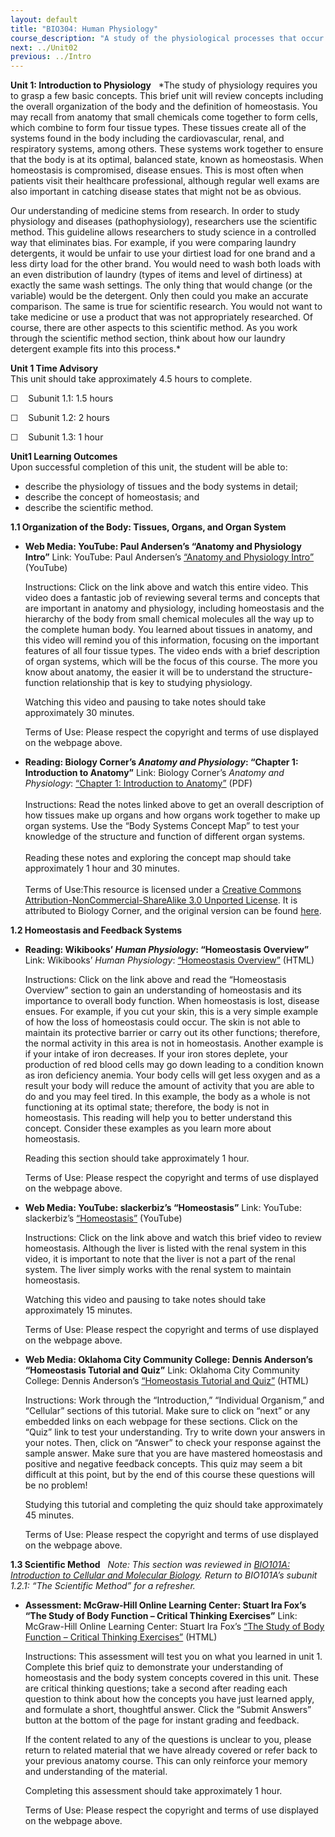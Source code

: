 ```yaml
---
layout: default
title: "BIO304: Human Physiology"
course_description: "A study of the physiological processes that occur within the human body, with particular attention on enzyme activity, cell signaling, metabolic processes, protein synthesis, and movement."
next: ../Unit02
previous: ../Intro
---
```

**Unit 1: Introduction to Physiology** <span id="1"></span> 
*The study of physiology requires you to grasp a few basic concepts.
This brief unit will review concepts including the overall organization
of the body and the definition of homeostasis. You may recall from
anatomy that small chemicals come together to form cells, which combine
to form four tissue types. These tissues create all of the systems found
in the body including the cardiovascular, renal, and respiratory
systems, among others. These systems work together to ensure that the
body is at its optimal, balanced state, known as homeostasis. When
homeostasis is compromised, disease ensues. This is most often when
patients visit their healthcare professional, although regular well
exams are also important in catching disease states that might not be as
obvious.  
  
 Our understanding of medicine stems from research. In order to study
physiology and diseases (pathophysiology), researchers use the
scientific method. This guideline allows researchers to study science in
a controlled way that eliminates bias. For example, if you were
comparing laundry detergents, it would be unfair to use your dirtiest
load for one brand and a less dirty load for the other brand. You would
need to wash both loads with an even distribution of laundry (types of
items and level of dirtiness) at exactly the same wash settings. The
only thing that would change (or the variable) would be the detergent.
Only then could you make an accurate comparison. The same is true for
scientific research. You would not want to take medicine or use a
product that was not appropriately researched. Of course, there are
other aspects to this scientific method. As you work through the
scientific method section, think about how our laundry detergent example
fits into this process.*

**Unit 1 Time Advisory**  
This unit should take approximately 4.5 hours to complete.  
  
 ☐    Subunit 1.1: 1.5 hours  
  
 ☐    Subunit 1.2: 2 hours  
  
 ☐    Subunit 1.3: 1 hour

**Unit1 Learning Outcomes**  
Upon successful completion of this unit, the student will be able to:
-   describe the physiology of tissues and the body systems in detail;
-   describe the concept of homeostasis; and
-   describe the scientific method.

**1.1 Organization of the Body: Tissues, Organs, and Organ System**
<span id="1.1"></span> 
-   **Web Media: YouTube: Paul Andersen’s “Anatomy and Physiology
    Intro”**
    Link: YouTube: Paul Andersen’s [“Anatomy and Physiology
    Intro”](http://www.youtube.com/watch?v=y2N_b0qwvxY) (YouTube)  
      
     Instructions: Click on the link above and watch this entire video.
    This video does a fantastic job of reviewing several terms and
    concepts that are important in anatomy and physiology, including
    homeostasis and the hierarchy of the body from small chemical
    molecules all the way up to the complete human body. You learned
    about tissues in anatomy, and this video will remind you of this
    information, focusing on the important features of all four tissue
    types. The video ends with a brief description of organ systems,
    which will be the focus of this course. The more you know about
    anatomy, the easier it will be to understand the structure-function
    relationship that is key to studying physiology.  
      
     Watching this video and pausing to take notes should take
    approximately 30 minutes.  
      
     Terms of Use: Please respect the copyright and terms of use
    displayed on the webpage above.

-   **Reading: Biology Corner’s *Anatomy and Physiology*: “Chapter 1:
    Introduction to Anatomy”**
    Link: Biology Corner’s *Anatomy and Physiology*: [“Chapter 1:
    Introduction to
    Anatomy”](https://resources.saylor.org/archived/wp-content/uploads/2013/05/The-Biology-Corners-Anantomy-and-Physiology-Ch.-1.pdf) (PDF)   
        
     Instructions: Read the notes linked above to get an overall
    description of how tissues make up organs and how organs work
    together to make up organ systems. Use the “Body Systems Concept
    Map” to test your knowledge of the structure and function of
    different organ systems.  
        
     Reading these notes and exploring the concept map should take
    approximately 1 hour and 30 minutes.  
        
     Terms of Use:This resource is licensed under a [Creative Commons
    Attribution-NonCommercial-ShareAlike 3.0 Unported
    License](http://creativecommons.org/licenses/by-nc-sa/3.0/). It is
    attributed to Biology Corner, and the original version can be found
    [here](http://www.biologycorner.com/anatomy/chap1.html).

**1.2 Homeostasis and Feedback Systems** <span id="1.2"></span> 
-   **Reading: Wikibooks’ *Human Physiology*: “Homeostasis Overview”**
    Link: Wikibooks’ *Human Physiology*: [“Homeostasis
    Overview”](http://en.wikibooks.org/wiki/Human_Physiology/Homeostasis)
    (HTML)  
      
     Instructions: Click on the link above and read the “Homeostasis
    Overview” section to gain an understanding of homeostasis and its
    importance to overall body function. When homeostasis is lost,
    disease ensues. For example, if you cut your skin, this is a very
    simple example of how the loss of homeostasis could occur. The skin
    is not able to maintain its protective barrier or carry out its
    other functions; therefore, the normal activity in this area is not
    in homeostasis. Another example is if your intake of iron decreases.
    If your iron stores deplete, your production of red blood cells may
    go down leading to a condition known as iron deficiency anemia. Your
    body cells will get less oxygen and as a result your body will
    reduce the amount of activity that you are able to do and you may
    feel tired. In this example, the body as a whole is not functioning
    at its optimal state; therefore, the body is not in homeostasis.
    This reading will help you to better understand this concept.
    Consider these examples as you learn more about homeostasis.  
      
     Reading this section should take approximately 1 hour.  
      
     Terms of Use: Please respect the copyright and terms of use
    displayed on the webpage above.

-   **Web Media: YouTube: slackerbiz’s “Homeostasis”**
    Link: YouTube: slackerbiz’s
    [“Homeostasis”](http://www.youtube.com/watch?v=DFyt7FJn-UM)
    (YouTube)  
      
     Instructions: Click on the link above and watch this brief video to
    review homeostasis. Although the liver is listed with the renal
    system in this video, it is important to note that the liver is not
    a part of the renal system. The liver simply works with the renal
    system to maintain homeostasis.  
      
     Watching this video and pausing to take notes should take
    approximately 15 minutes.  
      
     Terms of Use: Please respect the copyright and terms of use
    displayed on the webpage above.

-   **Web Media: Oklahoma City Community College: Dennis Anderson’s
    “Homeostasis Tutorial and Quiz”**
    Link: Oklahoma City Community College: Dennis Anderson’s
    [“Homeostasis Tutorial and
    Quiz”](http://www.occc.edu/biologylabs/Documents/Homeostasis/homeostasis_tutorial.htm)
    (HTML)  
      
     Instructions: Work through the “Introduction,” “Individual
    Organism,” and “Cellular” sections of this tutorial. Make sure to
    click on “next” or any embedded links on each webpage for these
    sections. Click on the “Quiz” link to test your understanding. Try
    to write down your answers in your notes. Then, click on “Answer” to
    check your response against the sample answer. Make sure that you
    are have mastered homeostasis and positive and negative feedback
    concepts. This quiz may seem a bit difficult at this point, but by
    the end of this course these questions will be no problem!  
      
     Studying this tutorial and completing the quiz should take
    approximately 45 minutes.  
      
     Terms of Use: Please respect the copyright and terms of use
    displayed on the webpage above.

**1.3 Scientific Method** <span id="1.3"></span> 
*Note: This section was reviewed in [BIO101A: Introduction to Cellular
and Molecular Biology](http://www.saylor.org/courses/bio101a/). Return
to BIO101A’s subunit 1.2.1: “The Scientific Method” for a refresher.*

-   **Assessment: McGraw-Hill Online Learning Center: Stuart Ira Fox’s
    “The Study of Body Function – Critical Thinking Exercises”**
    Link: McGraw-Hill Online Learning Center: Stuart Ira Fox’s [“The
    Study of Body Function – Critical Thinking
    Exercises”](http://highered.mcgraw-hill.com/sites/0072919280/student_view0/chapter1/essay_.html) (HTML)  
      
     Instructions: This assessment will test you on what you learned in
    unit 1. Complete this brief quiz to demonstrate your understanding
    of homeostasis and the body system concepts covered in this unit.
    These are critical thinking questions; take a second after reading
    each question to think about how the concepts you have just learned
    apply, and formulate a short, thoughtful answer. Click the “Submit
    Answers” button at the bottom of the page for instant grading and
    feedback.  
      
     If the content related to any of the questions is unclear to you,
    please return to related material that we have already covered or
    refer back to your previous anatomy course. This can only reinforce
    your memory and understanding of the material.  
      
     Completing this assessment should take approximately 1 hour.  
      
     Terms of Use: Please respect the copyright and terms of use
    displayed on the webpage above.


